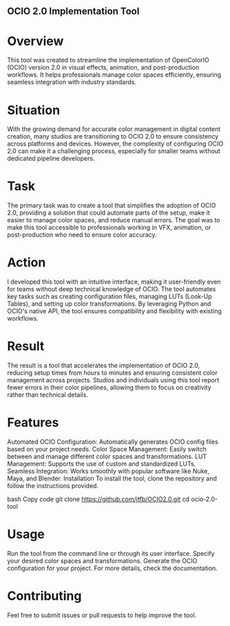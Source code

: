 ## OCIO 2.0 Implementation Tool
# Overview
This tool was created to streamline the implementation of OpenColorIO (OCIO) version 2.0 in visual effects, animation, and post-production workflows. It helps professionals manage color spaces efficiently, ensuring seamless integration with industry standards.

# Situation
With the growing demand for accurate color management in digital content creation, many studios are transitioning to OCIO 2.0 to ensure consistency across platforms and devices. However, the complexity of configuring OCIO 2.0 can make it a challenging process, especially for smaller teams without dedicated pipeline developers.

# Task
The primary task was to create a tool that simplifies the adoption of OCIO 2.0, providing a solution that could automate parts of the setup, make it easier to manage color spaces, and reduce manual errors. The goal was to make this tool accessible to professionals working in VFX, animation, or post-production who need to ensure color accuracy.

# Action
I developed this tool with an intuitive interface, making it user-friendly even for teams without deep technical knowledge of OCIO. The tool automates key tasks such as creating configuration files, managing LUTs (Look-Up Tables), and setting up color transformations. By leveraging Python and OCIO's native API, the tool ensures compatibility and flexibility with existing workflows.

# Result
The result is a tool that accelerates the implementation of OCIO 2.0, reducing setup times from hours to minutes and ensuring consistent color management across projects. Studios and individuals using this tool report fewer errors in their color pipelines, allowing them to focus on creativity rather than technical details.

# Features
Automated OCIO Configuration: Automatically generates OCIO config files based on your project needs.
Color Space Management: Easily switch between and manage different color spaces and transformations.
LUT Management: Supports the use of custom and standardized LUTs.
Seamless Integration: Works smoothly with popular software like Nuke, Maya, and Blender.
Installation
To install the tool, clone the repository and follow the instructions provided.

bash
Copy code
git clone https://github.com/jtfb/OCIO2.0.git
cd ocio-2.0-tool

# Usage
Run the tool from the command line or through its user interface.
Specify your desired color spaces and transformations.
Generate the OCIO configuration for your project.
For more details, check the documentation.

# Contributing
Feel free to submit issues or pull requests to help improve the tool.